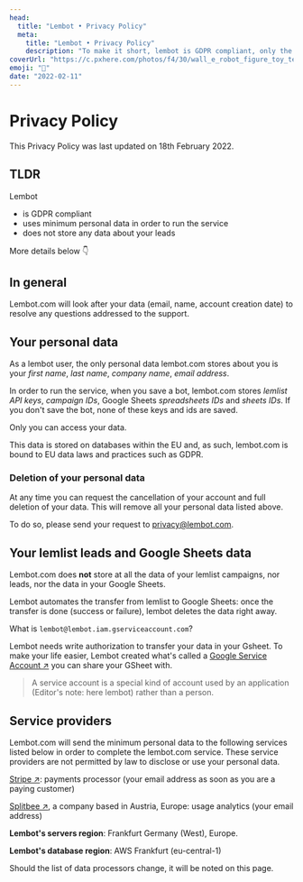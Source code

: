```yaml
---
head:
  title: "Lembot • Privacy Policy"
  meta:
    title: "Lembot • Privacy Policy"
    description: "To make it short, lembot is GDPR compliant, only the necessary data is stored, servers and database are in the EU."
coverUrl: "https://c.pxhere.com/photos/f4/30/wall_e_robot_figure_toy_technology_movie_pixar_plastic-686056.jpg!d"
emoji: "🔐"
date: "2022-02-11"
---
```


# Privacy Policy

This Privacy Policy was last updated on 18th February 2022.

## TLDR

Lembot

* is GDPR compliant
* uses minimum personal data in order to run the service
* does not store any data about your leads

More details below 👇

## In general

Lembot.com will look after your data (email, name, account creation date) to resolve any questions addressed to the support.

## Your personal data 

As a lembot user, the only personal data lembot.com stores about you is your _first name_, _last name_, _company name_, _email address_.

In order to run the service, when you save a bot, lembot.com stores _lemlist API keys_, _campaign IDs_, Google Sheets _spreadsheets IDs_ and _sheets IDs_. If you don't save the bot, none of these keys and ids are saved.

Only you can access your data.

This data is stored on databases within the EU and, as such, lembot.com is bound to EU data laws and practices such as GDPR.

### Deletion of your personal data

At any time you can request the cancellation of your account and full deletion of your data. This will remove all your personal data listed above.

To do so, please send your request to [privacy@lembot.com](mailto:privacy@lembot.com).

## Your lemlist leads and Google Sheets data

Lembot.com does **not** store at all the data of your lemlist campaigns, nor leads, nor the data in your Google Sheets.

Lembot automates the transfer from lemlist to Google Sheets: once the transfer is done (success or failure), lembot deletes the data right away.

What is `lembot@lembot.iam.gserviceaccount.com`?

Lembot needs write authorization to transfer your data in your Gsheet. To make your life easier, Lembot created what's called a [Google Service Account ↗️](https://cloud.google.com/iam/docs/service-accounts) you can share your GSheet with. 

> A service account is a special kind of account used by an application (Editor's note: here lembot) rather than a person.

## Service providers

Lembot.com will send the minimum personal data to the following services listed below in order to complete the lembot.com service. These service providers are not permitted by law to disclose or use your personal data.

[Stripe ↗️](https://stripe.com/): payments processor (your email address as soon as you are a paying customer)

[Splitbee ↗️](https://splitbee.io/), a company based in Austria, Europe: usage analytics (your email address)

**Lembot's servers region**: Frankfurt Germany (West), Europe.

**Lembot's database region**: AWS Frankfurt (eu-central-1)

Should the list of data processors change, it will be noted on this page.
